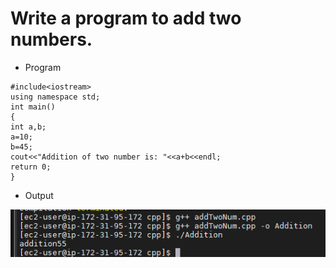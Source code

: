 # Write a program to add two numbers.

- Program
```
#include<iostream>
using namespace std;
int main()
{
int a,b;
a=10;
b=45;
cout<<"Addition of two number is: "<<a+b<<endl;
return 0;
}
```
- Output
<img src="programs output/op.png">